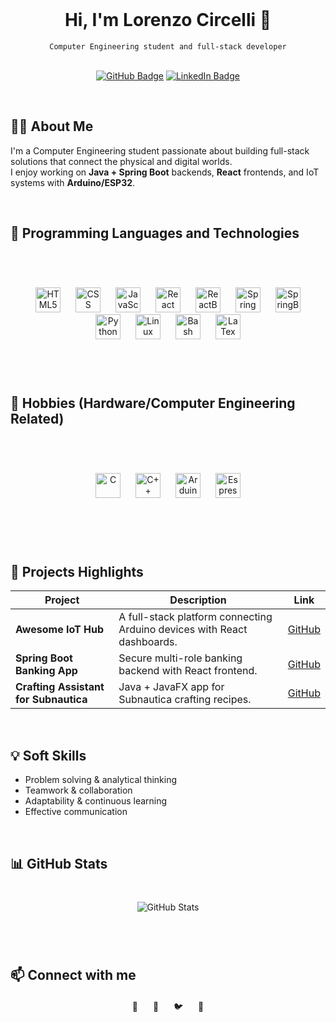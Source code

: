 <br>
 
 <div align="center">
  <h1>Hi, I'm Lorenzo Circelli 👋</h1>
  <code>Computer Engineering student and full-stack developer</code>
</div>
<div align="center">
  <br>
<p>
  <a href="https://github.com/LORENZOCIRCELLI" target="_blank"><img src="https://img.shields.io/badge/GitHub-181717?style=for-the-badge&logo=github&logoColor=white" alt="GitHub Badge" /></a>
  <a href="https://www.linkedin.com/in/lorenzocalabresecircelli" target="_blank"><img src="https://img.shields.io/badge/LinkedIn-0077B5?style=for-the-badge&logo=linkedin&logoColor=white" alt="LinkedIn Badge" /></a>
</p>
</div>
<br>

## 👨‍💻 About Me

I'm a Computer Engineering student passionate about building full-stack solutions that connect the physical and digital worlds.  
I enjoy working on **Java + Spring Boot** backends, **React** frontends, and IoT systems with **Arduino/ESP32**.

<br>

## 🔧 Programming Languages and Technologies

<div align="center" style="margin: 40px 0;"><br><br>
  <img height="40" alt="HTML5" src="https://cdn.simpleicons.org/html5" style="margin: 0 10px;"/>
  <img height="40" alt="CSS" src="https://cdn.simpleicons.org/css" style="margin: 0 10px;"/>
  <img height="40" alt="JavaScript" src="https://cdn.simpleicons.org/javascript" style="margin: 0 10px;"/>
  <img height="40" alt="React" src="https://cdn.simpleicons.org/react" style="margin: 0 10px;"/>
  <img height="40" alt="ReactBootstrap" src="https://cdn.simpleicons.org/reactbootstrap" style="margin: 0 10px;"/>
  <img height="40" alt="Spring" src="https://cdn.simpleicons.org/spring" style="margin: 0 10px;"/>
  <img height="40" alt="SpringBoot" src="https://cdn.simpleicons.org/springboot" style="margin: 0 10px;"/>
  <img height="40" alt="Python" src="https://cdn.simpleicons.org/python" style="margin: 0 10px;"/>
  <img height="40" alt="Linux" src="https://cdn.simpleicons.org/linux" style="margin: 0 10px;"/>
  <img height="40" alt="Bash" src="https://cdn.simpleicons.org/gnubash" style="margin: 0 10px;"/>
  <img height="40" alt="LaTex" src="https://cdn.simpleicons.org/latex" style="margin: 0 10px;"/>


</div><br>

## 🔧 Hobbies (Hardware/Computer Engineering Related)

<div align="center" style="margin: 40px 0;"><br><br>
  <img height="40" alt="C" src="https://cdn.simpleicons.org/C" style="margin: 0 10px;"/>
  <img height="40" alt="C++" src="https://cdn.simpleicons.org/cplusplus" style="margin: 0 10px;"/>
  <img height="40" alt="Arduino" src="https://cdn.simpleicons.org/arduino" style="margin: 0 10px;"/>
  <img height="40" alt="Espressif" src="https://cdn.simpleicons.org/espressif" style="margin: 0 10px;"/>


</div><br>

<br>

## 🚀 Projects Highlights

| Project | Description | Link |
| ------- | ----------- | ---- |
| **Awesome IoT Hub** | A full-stack platform connecting Arduino devices with React dashboards. | [GitHub](https://github.com/LORENZOCIRCELLI/awesome-iot-hub) |
| **Spring Boot Banking App** | Secure multi-role banking backend with React frontend. | [GitHub](https://github.com/LORENZOCIRCELLI/springboot-banking) |
| **Crafting Assistant for Subnautica** | Java + JavaFX app for Subnautica crafting recipes. | [GitHub](https://github.com/LORENZOCIRCELLI/subnautica-crafting) |

<br>

## 💡 Soft Skills

- Problem solving & analytical thinking  
- Teamwork & collaboration  
- Adaptability & continuous learning  
- Effective communication  

<br>

## 📊 GitHub Stats

<p align="center" style="margin: 40px 0;">
  <picture>
    <source media="(prefers-color-scheme: dark)" srcset="https://github-readme-stats.vercel.app/api?username=LORENZOCIRCELLI&show_icons=true&theme=dark" />
    <source media="(prefers-color-scheme: light)" srcset="https://github-readme-stats.vercel.app/api?username=LORENZOCIRCELLI&show_icons=true&theme=light" />
    <img src="https://github-readme-stats.vercel.app/api?username=LORENZOCIRCELLI&show_icons=true&theme=radical" alt="GitHub Stats" />
  </picture>
</p>

<br>

## 📫 Connect with me

<div align="center" style="margin: 20px 0;">
  <a href="mailto:lorenzo@example.com" style="text-decoration:none; margin: 0 10px;" title="Email">
    📧
  </a>
  <a href="https://linkedin.com/in/lorenzocircelli" target="_blank" rel="noopener noreferrer" style="text-decoration:none; margin: 0 10px;" title="LinkedIn">
    🔗
  </a>
  <a href="https://twitter.com/lorenzocircelli" target="_blank" rel="noopener noreferrer" style="text-decoration:none; margin: 0 10px;" title="Twitter">
    🐦
  </a>
  <a href="https://github.com/LORENZOCIRCELLI" target="_blank" rel="noopener noreferrer" style="text-decoration:none; margin: 0 10px;" title="GitHub">
    🐙
  </a>
</div>

